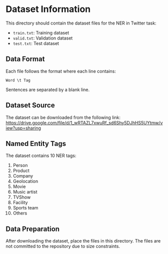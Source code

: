 # Dataset Information

This directory should contain the dataset files for the NER in Twitter task:

- `train.txt`: Training dataset
- `valid.txt`: Validation dataset 
- `test.txt`: Test dataset

## Data Format
Each file follows the format where each line contains:
```
Word \t Tag
```

Sentences are separated by a blank line.

## Dataset Source
The dataset can be downloaded from the following link:
https://drive.google.com/file/d/1_wRTAZL7xwuRf_sd6Shy5DJhHS5UYtmw/view?usp=sharing

## Named Entity Tags
The dataset contains 10 NER tags:
1. Person
2. Product
3. Company
4. Geolocation
5. Movie
6. Music artist
7. TVShow
8. Facility
9. Sports team
10. Others

## Data Preparation
After downloading the dataset, place the files in this directory. The files are not committed to the repository due to size constraints.
